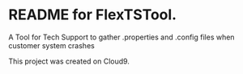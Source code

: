 # README for FlexTSTool.

A Tool for Tech Support to gather .properties and .config files when customer system crashes


This project was created on Cloud9.


